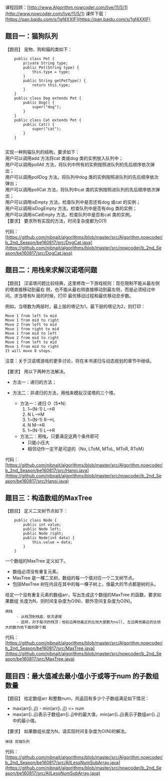 课程回顾：[http://www.Algorithm.nowcoder.com/live/11/5/1](http://www.nowcoder.com/live/11/5/1)
课件下载：[https://pan.baidu.com/s/1gf4XXIF](https://pan.baidu.com/s/1gf4XXIF)


## 题目一：猫狗队列
【题目】
宠物、狗和猫的类如下：
```
    public class Pet {
        private String type;
        public Pet(String type) {
            this.type = type;
        }
        public String getPetType() {
            return this.type;
        }
    }
    public class Dog extends Pet {
        public Dog() {
            super("dog");
        }
    }
    public class Cat extends Pet {
        public Cat() {
            super("cat");
        }
    }
    
```    
实现一种狗猫队列的结构，要求如下：  
用户可以调用add 方法将cat 类或dog 类的实例放入队列中；  
用户可以调用pollAll 方法，将队列中所有的实例按照进队列的先后顺序依次弹出；  
用户可以调用pollDog 方法，将队列中dog 类的实例按照进队列的先后顺序依次弹出；  
用户可以调用pollCat 方法，将队列中cat 类的实例按照进队列的先后顺序依次弹出；  
用户可以调用isEmpty 方法，检查队列中是否还有dog 或cat 的实例；  
用户可以调用isDogEmpty 方法，检查队列中是否有dog 类的实例；  
用户可以调用isCatEmpty 方法，检查队列中是否有cat 类的实例。  
【要求】
要求所有实现的方法，时间复杂度都为O(1)

    
代码：[https://github.com/nibnait/algorithms/blob/master/src/Algorithm.nowcoder/b_2nd_Season/be160817/src/DogCat.java](https://github.com/nibnait/algorithms/blob/master/src/nowcoder/b_2nd_Season/be160817/src/DogCat.java)
    

## 题目二：用栈来求解汉诺塔问题
【题目】
汉诺塔问题比较经典，这里修改一下游戏规则：现在限制不能从最左侧的塔直接移动到最右
侧，也不能从最右侧直接移动到最左侧，而是必须经过中间。求当塔有N 层的时候，打印
最优移动过程和最优移动总步数。

例如，当塔数为两层时，最上层的塔记为1，最下层的塔记为2，则打印：

    Move 1 from left to mid
    Move 1 from mid to right
    Move 2 from left to mid
    Move 1 from right to mid
    Move 1 from mid to left
    Move 2 from mid to right
    Move 1 from left to mid
    Move 1 from mid to right
    It will move 8 steps.
注意：关于汉诺塔游戏的更多讨论，将在本书递归与动态规划的章节中继续。

【要求】
用以下两种方法解决。
 - 方法一：递归的方法；
 - 方法二：非递归的方法，用栈来模拟汉诺塔的三个塔。

     - 方法一：递归   O（5*N）
        1. 1~(N-1)  L-->R
        2. N    L-->M
        3. 1~(N-1)  R-->L
        4. N    M-->R
        5. 1~(N-1)  L-->R
     - 方法二：用栈，只要满足这两个条件即可
         - 只能小压大
         - 相邻动作一定不是可逆的（No, LToM, MToL, MToR, RToM）
    

代码：[https://github.com/nibnait/algorithms/blob/master/src/Algorithm.nowcoder/b_2nd_Season/be160817/src/Hanoi.java](https://github.com/nibnait/algorithms/blob/master/src/nowcoder/b_2nd_Season/be160817/src/Hanoi.java)


## 题目三：构造数组的MaxTree
【题目】
定义二叉树节点如下：
```
    public class Node {
        public int value;
        public Node left;
        public Node right;
        public Node(int data) {
            this.value = data;
        }
    }
```

一个数组的MaxTree 定义如下。
 - 数组必须没有重复元素。
 - MaxTree 是一棵二叉树，数组的每一个值对应一个二叉树节点。
 - 包括MaxTree 树在内且在其中的每一棵子树上，值最大的节点都是树的头。
 
给定一个没有重复元素的数组arr，写出生成这个数组的MaxTree 的函数，要求如果数组
长度为N，则时间复杂度为O(N)、额外空间复杂度为O(N)。

    用栈
         - 从栈顶到栈底，依次递增
         - 这样，对于每次的栈顶：他右边离他最近的比他大是数为null, 左边离他最近的比他大的数为他下面的那个数
    
代码：[https://github.com/nibnait/algorithms/blob/master/src/Algorithm.nowcoder/b_2nd_Season/be160817/src/MaxTree.java](https://github.com/nibnait/algorithms/blob/master/src/nowcoder/b_2nd_Season/be160817/src/MaxTree.java)
    

## 题目四：最大值减去最小值小于或等于num 的子数组数量
【题目】
给定数组arr 和整数num，共返回有多少个子数组满足如下情况：
 - max(arr[i..j]) - min(arr[i..j]) <= num
 - max(arr[i..j])表示子数组arr[i..j]中的最大值，min(arr[i..j])表示子数组arr[i..j]中的最小值。
 
【要求】
如果数组长度为N，请实现时间复杂度为O(N)的解法。

    继续 双端队列
    
    
代码：[https://github.com/nibnait/algorithms/blob/master/src/Algorithm.nowcoder/b_2nd_Season/be160817/src/AllLessNumSubArray.java](https://github.com/nibnait/algorithms/blob/master/src/nowcoder/b_2nd_Season/be160817/src/AllLessNumSubArray.java) 
